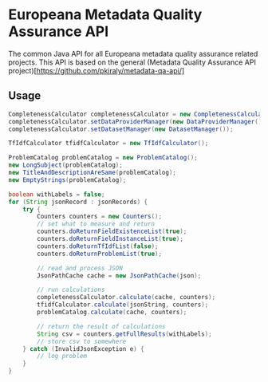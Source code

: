 # Europeana Metadata Quality Assurance API

The common Java API for all Europeana metadata quality assurance related projects. This API is based on the general (Metadata Quality Assurance API project)[https://github.com/pkiraly/metadata-qa-api/]

## Usage

```java
CompletenessCalculator completenessCalculator = new CompletenessCalculator();
completenessCalculator.setDataProviderManager(new DataProviderManager());
completenessCalculator.setDatasetManager(new DatasetManager());

TfIdfCalculator tfidfCalculator = new TfIdfCalculator();

ProblemCatalog problemCatalog = new ProblemCatalog();
new LongSubject(problemCatalog);
new TitleAndDescriptionAreSame(problemCatalog);
new EmptyStrings(problemCatalog);

boolean withLabels = false;
for (String jsonRecord : jsonRecords) {
	try {
		Counters counters = new Counters();
		// set what to measure and return
		counters.doReturnFieldExistenceList(true);
		counters.doReturnFieldInstanceList(true);
		counters.doReturnTfIdfList(false);
		counters.doReturnProblemList(true);

		// read and process JSON
		JsonPathCache cache = new JsonPathCache(json);

		// run calculations
		completenessCalculator.calculate(cache, counters);
		tfidfCalculator.calculate(jsonString, counters);
		problemCatalog.calculate(cache, counters);

		// return the result of calculations
		String csv = counters.getFullResults(withLabels);
		// store csv to somewhere
	} catch (InvalidJsonException e) {
		// log problem
	}
}
```
